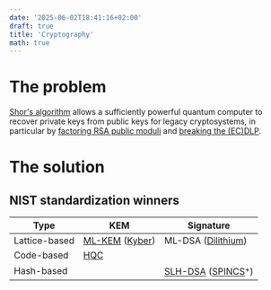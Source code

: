 ```yaml
---
date: '2025-06-02T18:41:16+02:00'
draft: true
title: 'Cryptography'
math: true
---
```

# The problem

[Shor's algorithm](https://doi.org/10.48550/arXiv.quant-ph/9508027) allows a sufficiently powerful quantum computer to recover private keys from public keys for legacy cryptosystems, in particular by [factoring RSA public moduli](https://arxiv.org/abs/2007.10044) and [breaking the (EC)DLP](https://eprint.iacr.org/2017/598).

# The solution

## NIST standardization winners

| Type          | KEM             | Signature            |
| ---           | ---             | ---                  |
| Lattice-based | [ML-KEM][ML-KEM] ([Kyber][Kyber]) | ML-DSA ([Dilithium][Dilithium])   |
| Code-based | [HQC][HQC]         |                      |
| Hash-based |                    | [SLH-DSA][SLH-DSA] ([SPINCS][SPINCS]$^+$) |

[ML-KEM]: https://csrc.nist.gov/pubs/fips/203/final
[ML-DSA]: https://csrc.nist.gov/pubs/fips/204/final
[SLH-DSA]: https://csrc.nist.gov/pubs/fips/205/final
[HQC]: https://pqc-hqc.org/
[SPINCS]: https://sphincs.org/
[Kyber]: https://en.wikipedia.org/wiki/Kyber
[Dilithium]: https://pq-crystals.org/dilithium/index.shtml